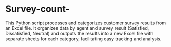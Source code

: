 # Survey-count-
This Python script processes and categorizes customer survey results from an Excel file. It organizes data by agent and survey result (Satisfied, Dissatisfied, Neutral) and outputs the results into a new Excel file with separate sheets for each category, facilitating easy tracking and analysis.
